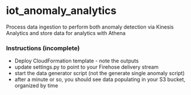 # iot_anomaly_analytics
Process data ingestion to perform both anomaly detection via Kinesis Analytics and store data for analytics with Athena

### Instructions (incomplete)

- Deploy CloudFormation template - note the outputs
- update settings.py to point to your Firehose delivery stream
- start the data generator script (not the generate single anomaly script)
- after a minute or so, you should see data populating in your S3 bucket, organized by time
